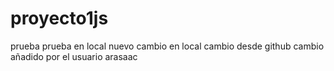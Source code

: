 # proyecto1js
prueba
prueba en local
nuevo cambio en local
cambio desde github
cambio añadido por el usuario arasaac

